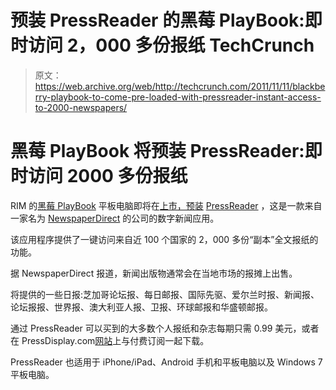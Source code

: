 # 预装 PressReader 的黑莓 PlayBook:即时访问 2，000 多份报纸 TechCrunch

> 原文：<https://web.archive.org/web/http://techcrunch.com/2011/11/11/blackberry-playbook-to-come-pre-loaded-with-pressreader-instant-access-to-2000-newspapers/>

# 黑莓 PlayBook 将预装 PressReader:即时访问 2000 多份报纸

RIM 的[黑莓 PlayBook](https://web.archive.org/web/20230203094200/http://us.blackberry.com/playbook-tablet/) 平板电脑即将在[上市，预装](https://web.archive.org/web/20230203094200/http://www.prweb.com/releases/pressreader/blackberry-playbook/prweb8956919.htm) [PressReader](https://web.archive.org/web/20230203094200/http://www.pressreader.com/blackberry.html) ，这是一款来自一家名为 [NewspaperDirect](https://web.archive.org/web/20230203094200/http://www.newspaperdirect.com/) 的公司的数字新闻应用。

该应用程序提供了一键访问来自近 100 个国家的 2，000 多份“副本”全文报纸的功能。

据 NewspaperDirect 报道，新闻出版物通常会在当地市场的报摊上出售。

将提供的一些日报:芝加哥论坛报、每日邮报、国际先驱、爱尔兰时报、新闻报、论坛报报、世界报、澳大利亚人报、卫报、环球邮报和华盛顿邮报。

通过 PressReader 可以买到的大多数个人报纸和杂志每期只需 0.99 美元，或者在 PressDisplay.com[网站](https://web.archive.org/web/20230203094200/http://pressdisplay.com/)上与付费订阅一起下载。

PressReader 也适用于 iPhone/iPad、Android 手机和平板电脑以及 Windows 7 平板电脑。